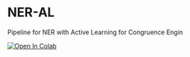 # NER-AL
Pipeline for NER with Active Learning for Congruence Engin

[![Open In Colab](https://colab.research.google.com/assets/colab-badge.svg)](https://colab.research.google.com/github/kunika/NER-AL/blob/2-setup-ls/label-studio-colab.ipynb)
